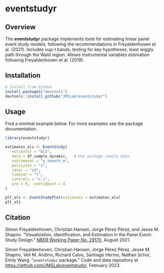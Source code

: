 # eventstudyr

## Overview

The **eventstudyr** package implements tools for estimating linear panel event study models, following the recommendations in Freyaldenhoven et al. (2021).
Includes sup-t bands, testing for key hypotheses, least wiggly path through the Wald region.
Allows instrumental variables estimation following Freyaldenhoven et al. (2019).

## Installation

```R
# Install from GitHub
install.packages("devtools")
devtools::install_github("JMSLab/eventstudyr")
```

## Usage

Find a minimal example below. 
For more examples see the package documentation.

```R
library(eventstudyr)

estimates_ols <- EventStudy(
   estimator = "OLS",
   data = df_sample_dynamic,   # Use package sample data
   outcomevar = "y_smooth_m",
   policyvar = "z",
   idvar = "id",
   timevar = "t",
   controls = "x_r",
   pre = 0,  overidpost = 4
)

plt_ols <- EventStudyPlot(estimates = estimates_ols)
plt_ols
```

## Citation

Simon Freyaldenhoven, Christian Hansen, Jorge Pérez Pérez, and Jesse M. Shapiro. "Visualization, Identification, and Estimation in the Panel Event-Study Design." [NBER Working Paper No. 29170](https://www.nber.org/papers/w29170),
August 2021.

Simon Freyaldenhoven, Christian Hansen, Jorge Pérez Pérez, Jesse M. Shapiro, Veli M. Andirin, Richard Calvo, Santiago Hermo, Nathan Schor, Emily Wang. "`eventstudyr` package." Code and data repository at https://github.com/JMSLab/eventstudyr, February 2023.

